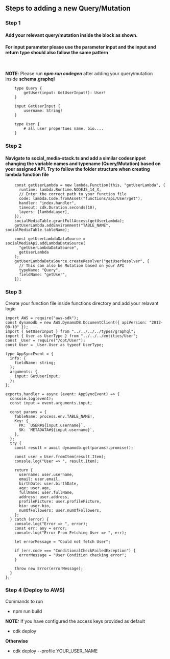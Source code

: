 ## Steps to adding a new Query/Mutation

### Step 1

#### Add your relevant query/mutation inside the block as shown.

#### For input parameter please use the parameter **input** and the input and return type should also follow the same pattern

<br/>

**NOTE**: Please run **_npm run codegen_** after adding your query/mutation inside **schema.graphql**

```
    type Query {
        getUser(input: GetUserInput!): User!
    }

    input GetUserInput {
        username: String!
    }

    type User {
        # all user propertues name, bio....
    }
```

### Step 2

#### Navigate to **social_media-stack.ts** and add a similar codesnippet changing the variable names and typename (Query/Mutation) based on your assigned API. Try to follow the folder structure when creating lambda function file

```
    const getUserLambda = new lambda.Function(this, "getUserLambda", {
      runtime: lambda.Runtime.NODEJS_14_X,
      // Enter the correct path to your function file
      code: lambda.Code.fromAsset("functions/api/User/get"),
      handler: "index.handler",
      timeout: cdk.Duration.seconds(10),
      layers: [lambdaLayer],
    });
    socialMediaTable.grantFullAccess(getUserLambda);
    getUserLambda.addEnvironment("TABLE_NAME", socialMediaTable.tableName);

    const getUserLambdaDataSource = socialMediaApi.addLambdaDataSource(
      "getUserLambdaDataSource",
      getUserLambda
    );
    getUserLambdaDataSource.createResolver("getUserResolver", {
      // This can also be Mutation based on your API
      typeName: "Query",
      fieldName: "getUser",
    });
```

### Step 3

Create your function file inside functions directory and add your relavant logic

```
import AWS = require("aws-sdk");
const dynamodb = new AWS.DynamoDB.DocumentClient({ apiVersion: "2012-08-10" });
import { GetUserInput } from "../../../../types/graphql";
import { User as UserType } from "../../../entities/User";
const _User = require("/opt/User");
const User = _User.User as typeof UserType;

type AppSyncEvent = {
  info: {
    fieldName: string;
  };
  arguments: {
    input: GetUserInput;
  };
};

exports.handler = async (event: AppSyncEvent) => {
  console.log(event);
  const input = event.arguments.input;

  const params = {
    TableName: process.env.TABLE_NAME!,
    Key: {
      PK: `USER#${input.username}`,
      SK: `METADATA#${input.username}`,
    },
  };
  try {
    const result = await dynamodb.get(params).promise();

    const user = User.fromItem(result.Item);
    console.log("User => ", result.Item);

    return {
      username: user.username,
      email: user.email,
      birthDate: user.birthDate,
      age: user.age,
      fullName: user.fullName,
      address: user.address,
      profilePicture: user.profilePicture,
      bio: user.bio,
      numOfFollowers: user.numOfFollowers,
    };
  } catch (error) {
    console.log("Error => ", error);
    const err: any = error;
    console.log("Error From Fetching User => ", err);

    let errorMessage = "Could not fetch User";

    if (err.code === "ConditionalCheckFailedException") {
      errorMessage = "User Condition checking error";
    }

    throw new Error(errorMessage);
  }
};
```

### Step 4 (Deploy to AWS)

Commands to run

- npm run build

**NOTE:** If you have configured the access keys provided as default

- cdk deploy

**Otherwise**

- cdk deploy --profile YOUR_USER_NAME
